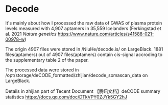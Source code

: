 # Decode
It's mainly about how I processed the raw data of GWAS of plasma protein levels measured with 4,907 aptamers in 35,559 Icelanders (Ferkingstad et al. 2021 _Nature genetics_ https://www.nature.com/articles/s41588-021-00978-w)

The origin 4907 files were stored in /NiuHe/decode.is/ on LargeBlack.
1881 files(aptamers) out of 4907 files(aptamers) contain cis-signal accroding to the supplementary table 2 of the paper.

The processed data were stored in /opt/storage/deCODE_formatted/zhijian/decode_somascan_data on LargeBlack.

Details in zhijian part of Tecent Document 【腾讯文档】deCODE summary statistics
https://docs.qq.com/doc/DTkVPY0ZJYk5GY2hJ
